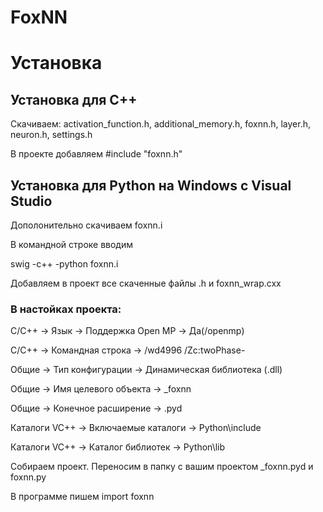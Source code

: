 # FoxNN

# Установка
## Установка для С++
Скачиваем:
activation_function.h, additional_memory.h, foxnn.h, layer.h, neuron.h, settings.h

В проекте добавляем #include "foxnn.h"

## Установка для Python на Windows с Visual Studio
Дополонительно скачиваем foxnn.i

В командной строке вводим 

swig -c++ -python foxnn.i

Добавляем в проект все скаченные файлы .h и foxnn_wrap.cxx

### В настойках проекта:

С/С++ -> Язык -> Поддержка Open MP -> Да(/openmp)

С/С++ -> Командная строка -> /wd4996 /Zc:twoPhase- 

Общие -> Тип конфигурации -> Динамическая библиотека (.dll)

Общие -> Имя целевого объекта -> _foxnn

Общие -> Конечное расширение -> .pyd

Каталоги VC++ -> Включаемые каталоги -> Python\include

Каталоги VC++ -> Каталог библиотек -> Python\lib

Собираем проект. Переносим в папку с вашим проектом _foxnn.pyd и foxnn.py

В программе пишем import foxnn
